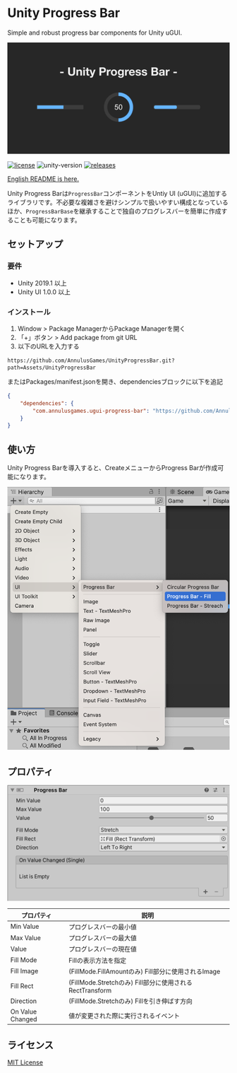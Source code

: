 # Unity Progress Bar
 Simple and robust progress bar components for Unity uGUI.

<img src="https://github.com/AnnulusGames/UnityProgressBar/blob/main/docs/images/header.png" width="800">

[![license](https://img.shields.io/badge/LICENSE-MIT-green.svg)](LICENSE)
![unity-version](https://img.shields.io/badge/unity-2019.1+-000.svg)
[![releases](https://img.shields.io/github/release/AnnulusGames/UnityProgressBar.svg)](https://github.com/AnnulusGames/UnityProgressBar/releases)

[English README is here.](README.md)

Unity Progress Barは`ProgressBar`コンポーネントをUntiy UI (uGUI)に追加するライブラリです。不必要な複雑さを避けシンプルで扱いやすい構成となっているほか、`ProgressBarBase`を継承することで独自のプログレスバーを簡単に作成することも可能になります。

## セットアップ

### 要件

* Unity 2019.1 以上
* Unity UI 1.0.0 以上

### インストール

1. Window > Package ManagerからPackage Managerを開く
2. 「+」ボタン > Add package from git URL
3. 以下のURLを入力する

```
https://github.com/AnnulusGames/UnityProgressBar.git?path=Assets/UnityProgressBar
```

またはPackages/manifest.jsonを開き、dependenciesブロックに以下を追記

```json
{
    "dependencies": {
        "com.annulusgames.ugui-progress-bar": "https://github.com/AnnulusGames/UnityProgressBar.git?path=Assets/UnityProgressBar"
    }
}
```

## 使い方

Unity Progress Barを導入すると、CreateメニューからProgress Barが作成可能になります。

<img src="https://github.com/AnnulusGames/UnityProgressBar/blob/main/docs/images/img-create.png" width="600">

## プロパティ

<img src="https://github.com/AnnulusGames/UnityProgressBar/blob/main/docs/images/img-inspector.png" width="600">

| プロパティ | 説明 |
| - | - |
| Min Value | プログレスバーの最小値 |
| Max Value | プログレスバーの最大値 |
| Value | プログレスバーの現在値 |
| Fill Mode | Fillの表示方法を指定 |
| Fill Image | (FillMode.FillAmountのみ) Fill部分に使用されるImage |
| Fill Rect | (FillMode.Stretchのみ) Fill部分に使用されるRectTransform |
| Direction | (FillMode.Stretchのみ) Fillを引き伸ばす方向 |
| On Value Changed | 値が変更された際に実行されるイベント |

## ライセンス

[MIT License](LICENSE)
